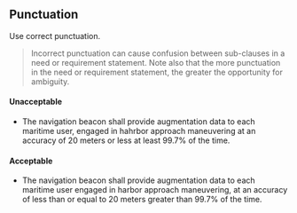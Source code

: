 ## Punctuation

Use correct punctuation.

> Incorrect punctuation can cause confusion between sub-clauses in a need or requirement statement. Note also that the more punctuation in the need or requirement statement, the greater the opportunity for ambiguity.

#### Unacceptable

- The navigation beacon shall provide augmentation data to each maritime user, engaged in hahrbor approach maneuvering at an accuracy of 20 meters or less at least 99.7% of the time.

#### Acceptable

- The navigation beacon shall provide augmentation data to each maritime user engaged in harbor approach maneuvering, at an accuracy of less than or equal to 20 meters greater than 99.7% of the time.
